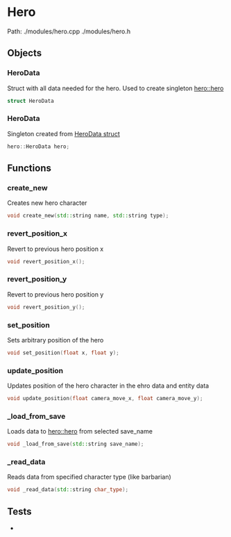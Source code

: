 # Hero
Path: ./modules/hero.cpp   ./modules/hero.h



## Objects
### HeroData
Struct with all data needed for the hero. Used to create singleton [hero::hero](hero.md#hero)
```c++
struct HeroData
```

### HeroData
Singleton created from [HeroData struct](hero.md#HeroData)
```c++
hero::HeroData hero;
```

## Functions
### create_new
Creates new hero character
```c++
void create_new(std::string name, std::string type);
```

### revert_position_x
Revert to previous hero position x
```c++
void revert_position_x();
```

### revert_position_y
Revert to previous hero position y
```c++
void revert_position_y();
```
  
### set_position
Sets arbitrary position of the hero
```c++
void set_position(float x, float y);
```

### update_position
Updates position of the hero character in the ehro data and entity data
```c++
void update_position(float camera_move_x, float camera_move_y);
```

### _load_from_save
Loads data to [hero::hero](hero.md#hero) from selected save_name
```c++
void _load_from_save(std::string save_name);
```

### _read_data
Reads data from specified character type (like barbarian)
```c++
void _read_data(std::string char_type);
```


## Tests
-